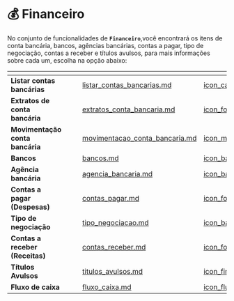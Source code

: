 # 💰 Financeiro

No conjunto de funcionalidades de **`Financeiro`**,você encontrará os itens de conta bancária, bancos, agências bancárias, contas a pagar, tipo de negociação, contas a receber e títulos avulsos, para mais informações sobre cada um, escolha na opção abaixo:

<table data-view="cards">
    <thead>
        <tr>
            <th></th>
            <th></th>
            <th></th>
            <th data-hidden data-card-target data-type="content-ref"></th>
            <th data-hidden data-card-cover data-type="files"></th>
        </tr>
    </thead>
        <tbody>
            <tr>
                <td>
                    <strong>Listar contas bancárias</strong>
                </td>
                <td></td>
                <td></td>
                <td>
                    <a href="/erp-v2/funcionalidades/financeiro/listar_contas_bancarias.md">listar_contas_bancarias.md</a>
                </td>
                <td>
                    <a href="/erp-v2/assets/funcionalidades/icon_carteira.png">icon_carteira.png</a>
                </td>
            </tr>
            <tr>
                <td>
                    <strong>Extratos de conta bancária</strong>
                </td>
                <td></td>
                <td></td>
                <td>
                    <a href="/erp-v2/funcionalidades/financeiro/extratos_conta_bancaria.md">extratos_conta_bancaria.md</a>
                </td>
                <td>
                    <a href="/erp-v2/assets/funcionalidades/icon_folha.png">icon_folha.png</a>
                </td>
            </tr>
            <tr>
                <td>
                    <strong>Movimentação conta bancária</strong>
                </td>
                <td></td>
                <td></td>
                <td>
                    <a href="/erp-v2/funcionalidades/financeiro/movimentacao_conta_bancaria.md">movimentacao_conta_bancaria.md</a>
                </td>
                <td>
                    <a href="/erp-v2/assets/funcionalidades/icon_movimentacao.png">icon_movimentacao.png</a>
                </td>
            </tr>
            <tr>
                <td>
                    <strong>Bancos</strong>
                </td>
                <td></td>
                <td></td>
                <td>
                    <a href="/erp-v2/funcionalidades/financeiro/bancos.md">bancos.md</a>
                </td>
                <td>
                    <a href="/erp-v2/assets/funcionalidades/icon_banco.png">icon_banco.png</a>
                </td>
            </tr>
            <tr>
                <td>
                    <strong>Agência bancária</strong>
                </td>
                <td></td>
                <td></td>
                <td>
                    <a href="/erp-v2/funcionalidades/financeiro/agencia_bancaria.md">agencia_bancaria.md</a>
                </td>
                <td>
                    <a href="/erp-v2/assets/funcionalidades/icon_banco.png">icon_banco.png</a>
                </td>
            </tr>
            <tr>
                <td>
                    <strong>Contas a pagar (Despesas)</strong>
                </td>
                <td></td>
                <td></td>
                <td>
                    <a href="/erp-v2/funcionalidades/financeiro/contas_pagar.md">contas_pagar.md</a>
                </td>
                <td>
                    <a href="/erp-v2/assets/funcionalidades/icon_folha_up.png">icon_folha_up.png</a>
                </td>
            </tr>
            <tr>
                <td>
                    <strong>Tipo de negociação</strong>
                </td>
                <td></td>
                <td></td>
                <td>
                    <a href="/erp-v2/funcionalidades/financeiro/tipo_negociacao.md">tipo_negociacao.md</a>
                </td>
                <td>
                    <a href="/erp-v2/assets/funcionalidades/icon_baloes.png">icon_baloes.png</a>
                </td>
            </tr>
            <tr>
                <td>
                    <strong>Contas a receber (Receitas)</strong>
                </td>
                <td></td>
                <td></td>
                <td>
                    <a href="/erp-v2/funcionalidades/financeiro/contas_receber.md">contas_receber.md</a>
                </td>
                <td>
                    <a href="/erp-v2/assets/funcionalidades/icon_folha_down.png">icon_folha_down.png</a>
                </td>
            </tr>
            <tr>
                <td>
                    <strong>Títulos Avulsos</strong>
                </td>
                <td></td>
                <td></td>
                <td>
                    <a href="/erp-v2/funcionalidades/financeiro/titulos_avulsos.md">titulos_avulsos.md</a>
                </td>
                <td>
                    <a href="/erp-v2/assets/funcionalidades/icon_financeiro.png">icon_financeiro.png</a>
                </td>
            </tr>
            <tr>
                <td>
                    <strong>Fluxo de caixa</strong>
                </td>
                <td></td>
                <td></td>
                <td>
                    <a href="/erp-v2/funcionalidades/financeiro/fluxo_caixa.md">fluxo_caixa.md</a>
                </td>
                <td>
                    <a href="/erp-v2/assets/funcionalidades/icon_fluxo.png">icon_fluxo.png</a>
                </td>
            </tr>
        </tbody>
</table>